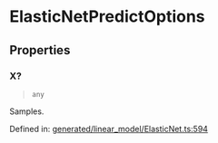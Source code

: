 # ElasticNetPredictOptions

## Properties

### X?

> `any`

Samples.

Defined in:  [generated/linear\_model/ElasticNet.ts:594](https://github.com/transitive-bullshit/scikit-learn-ts/blob/92ab806/packages/sklearn/src/generated/linear_model/ElasticNet.ts#L594)
